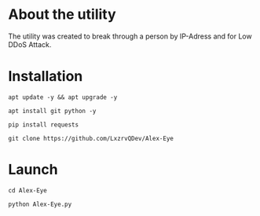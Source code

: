 # About the utility
The utility was created to break through a person by IP-Adress and for Low DDoS Attack.
# Installation
`apt update -y && apt upgrade -y`

`apt install git python -y`

`pip install requests`

`git clone https://github.com/LxzrvQDev/Alex-Eye`
# Launch
`cd Alex-Eye`

`python Alex-Eye.py`
